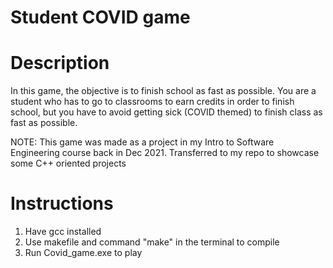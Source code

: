 # Student COVID game

# Description
In this game, the objective is to finish school as fast as possible. You are a student who has to go to classrooms to earn credits in order to finish school, but you have to avoid getting sick (COVID themed) to finish class as fast as possible.

NOTE: This game was made as a project in my Intro to Software Engineering course back in Dec 2021.
Transferred to my repo to showcase some C++ oriented projects

# Instructions
1) Have gcc installed
2) Use makefile and command "make" in the terminal to compile
3) Run Covid_game.exe to play
